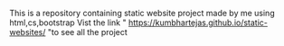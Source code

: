 This is a repository containing static website project made by me using html,cs,bootstrap
Vist the link  " https://kumbhartejas.github.io/static-websites/ "to see all the project 
